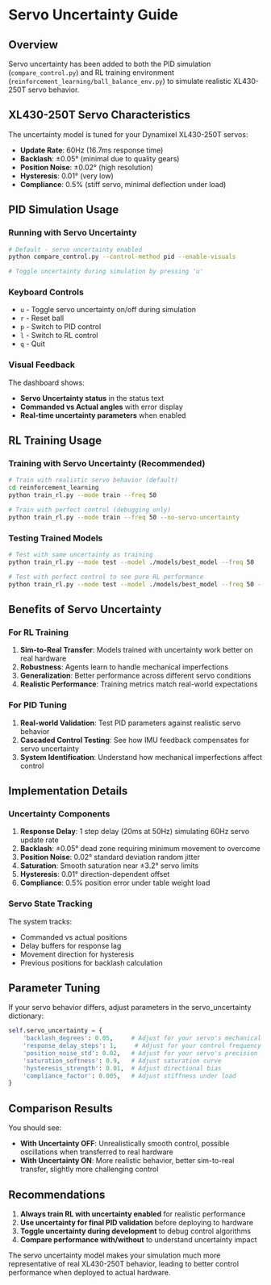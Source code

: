 # Servo Uncertainty Guide

## Overview

Servo uncertainty has been added to both the PID simulation (`compare_control.py`) and RL training environment (`reinforcement_learning/ball_balance_env.py`) to simulate realistic XL430-250T servo behavior.

## XL430-250T Servo Characteristics

The uncertainty model is tuned for your Dynamixel XL430-250T servos:

- **Update Rate**: 60Hz (16.7ms response time)
- **Backlash**: ±0.05° (minimal due to quality gears)
- **Position Noise**: ±0.02° (high resolution)
- **Hysteresis**: 0.01° (very low)
- **Compliance**: 0.5% (stiff servo, minimal deflection under load)

## PID Simulation Usage

### Running with Servo Uncertainty

```bash
# Default - servo uncertainty enabled
python compare_control.py --control-method pid --enable-visuals

# Toggle uncertainty during simulation by pressing 'u'
```

### Keyboard Controls

- `u` - Toggle servo uncertainty on/off during simulation
- `r` - Reset ball
- `p` - Switch to PID control
- `l` - Switch to RL control
- `q` - Quit

### Visual Feedback

The dashboard shows:
- **Servo Uncertainty status** in the status text
- **Commanded vs Actual angles** with error display
- **Real-time uncertainty parameters** when enabled

## RL Training Usage

### Training with Servo Uncertainty (Recommended)

```bash
# Train with realistic servo behavior (default)
cd reinforcement_learning
python train_rl.py --mode train --freq 50

# Train with perfect control (debugging only)
python train_rl.py --mode train --freq 50 --no-servo-uncertainty
```

### Testing Trained Models

```bash
# Test with same uncertainty as training
python train_rl.py --mode test --model ./models/best_model --freq 50

# Test with perfect control to see pure RL performance
python train_rl.py --mode test --model ./models/best_model --freq 50 --no-servo-uncertainty
```

## Benefits of Servo Uncertainty

### For RL Training

1. **Sim-to-Real Transfer**: Models trained with uncertainty work better on real hardware
2. **Robustness**: Agents learn to handle mechanical imperfections
3. **Generalization**: Better performance across different servo conditions
4. **Realistic Performance**: Training metrics match real-world expectations

### For PID Tuning

1. **Real-world Validation**: Test PID parameters against realistic servo behavior
2. **Cascaded Control Testing**: See how IMU feedback compensates for servo uncertainty
3. **System Identification**: Understand how mechanical imperfections affect control

## Implementation Details

### Uncertainty Components

1. **Response Delay**: 1 step delay (20ms at 50Hz) simulating 60Hz servo update rate
2. **Backlash**: ±0.05° dead zone requiring minimum movement to overcome
3. **Position Noise**: 0.02° standard deviation random jitter
4. **Saturation**: Smooth saturation near ±3.2° servo limits
5. **Hysteresis**: 0.01° direction-dependent offset
6. **Compliance**: 0.5% position error under table weight load

### Servo State Tracking

The system tracks:
- Commanded vs actual positions
- Delay buffers for response lag
- Movement direction for hysteresis
- Previous positions for backlash calculation

## Parameter Tuning

If your servo behavior differs, adjust parameters in the servo_uncertainty dictionary:

```python
self.servo_uncertainty = {
    'backlash_degrees': 0.05,     # Adjust for your servo's mechanical slack
    'response_delay_steps': 1,     # Adjust for your control frequency
    'position_noise_std': 0.02,   # Adjust for your servo's precision
    'saturation_softness': 0.9,   # Adjust saturation curve
    'hysteresis_strength': 0.01,  # Adjust directional bias
    'compliance_factor': 0.005,   # Adjust stiffness under load
}
```

## Comparison Results

You should see:
- **With Uncertainty OFF**: Unrealistically smooth control, possible oscillations when transferred to real hardware
- **With Uncertainty ON**: More realistic behavior, better sim-to-real transfer, slightly more challenging control

## Recommendations

1. **Always train RL with uncertainty enabled** for realistic performance
2. **Use uncertainty for final PID validation** before deploying to hardware
3. **Toggle uncertainty during development** to debug control algorithms
4. **Compare performance with/without** to understand uncertainty impact

The servo uncertainty model makes your simulation much more representative of real XL430-250T behavior, leading to better control performance when deployed to actual hardware.
